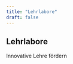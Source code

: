```yaml
---
title: "Lehrlabore"
draft: false
---
```


<section>
    <div class="section-title">
        <h2>Lehrlabore</h2>
        <p>Innovative Lehre fördern</p>
    </div>
    </section>